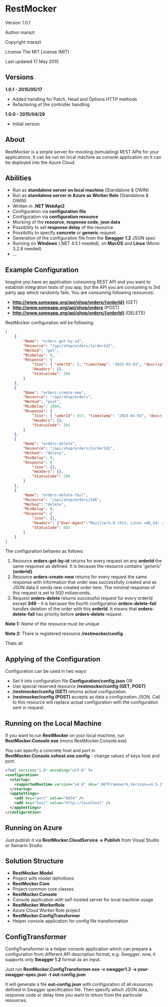 RestMocker
==================

Version 1.0.1

Author marazt

Copyright marazt

License The MIT License (MIT)

Last updated 17 May 2015


Versions
-----------------

**1.0.1 - 2015/05/17**

* Added handling for Patch, Head and Options HTTP methods
* Refactoring of the controller handling



**1.0.0 - 2015/04/29**

* Initial version


About
-----------------

RestMocker is a simple server for mocking (simulating) REST APIs for your applications.
It can be run on local machine as console application on it can be deployed into the Azure Cloud.

Abilities
-----------------
+ Run as **standalone server on local machine** (Standalone & OWIN)
+ Run as **standalone server in Azure as Worker Role** (Standalone & OWIN)
+ Written in **.NET WebApi2**
+ Configuration via **configuration file**
+ Configuration via **configuration resource**
+ Mocking of the **resource**, **response code**, **json data**
+ Possibility to set **response delay** of the resource
+ Possibility to specify **concrete** or **generic** request
+ Generation of the configuration file from the **Swagger 1.2** JSON spec
+ Running on **Windows** (.NET 4.5.1 needed), on **MacOS** and **Linux** (Mono 3.2.8 needed)
+ ...


Example Configuration
-----------------
Imagine you have an application consuming REST API and you want to establish integration tests of you app, but the API you are consuming is 3rd party app which randomly fails.
You are consuming following resources:

+ **http://www.someapp.org/api/shop/orders/{orderId}** (GET)
+ **http://www.someapp.org/api/shop/orders** (POST)
+ **http://www.someapp.org/api/shop/orders/{orderId}** (DELETE)

RestMocker configuration will be following:

```json
[
    {
        "Name": "orders-get-by-id",
        "Resource": "/api/shop/orders/{orderId}",
        "Method": "get",
        "MinDelay": 0,
        "Response": {
            "Json": { "oderId": 3, "timestamp": "2025-03-02", "description": "some desc" },
            "Headers": {},
            "StatusCode": 200
        }
    },
    {
        "Name": "orders-create-new",
        "Resource": "/api/shop/orders",
        "Method": "post",
        "MinDelay": 1000,
        "Response": {
            "Json": { "oderId": 457, "timestamp": "2025-03-03", "description": "new item created" },
            "Headers": {},
            "StatusCode": 201
        }
    },
    {
        "Name": "orders-delete",
        "Resource": "/api/shop/orders/{orderId}",
        "Method": "delete",
        "MinDelay": 0,
        "Response": {
            "Json": {},
            "Headers": {},
            "StatusCode": 200
        }
    },
    {
        "Name": "orders-delete-fail",
        "Resource": "/api/shop/orders/346",
        "Method": "delete",
        "MinDelay": 0,
        "Response": {
            "Json": {},
            "Headers": {"User-Agent":"Mozilla/5.0 (X11; Linux x86_64; rv:12.0)"},
            "StatusCode": 403
        }
    }
]
```
The configuration behaves as follows:

 1. Resource **orders-get-by-id** returns for every request on any **orderId** the same response as defined. It is because the resource contains '*generic*' **{orderId}**
 2. Resource **orders-create-new** returns for every request the same response with information that order was successfully created and as JSON data it sends new created order item. The minimal response of this request is set to 500 miliseconds.
 3. Request **orders-delete** returns successful request for every orderId except **346** - it is because the fourth configuration **orders-delete-fail** handles deletion of the order with this **orderId**. It means that **orders-delete-fail** has priority before **orders-delete** request.

**Note 1:** *Name* of the resource must be unique

**Note 2:** There is registered resource **/restmocker/config**

Thats all <i class="icon-smile"></i>


Applying of the Configuration
-------------------------------
Configuration can be used in two ways:

+ Set it into configuration file **Configuration/config.json**
OR
+ Use special reserved resource **/restmocker/config (GET, POST)**
 + **/restmocker/config (GET)** returns actual configuration.
 + **/restmocker/config (POST)** accepts as data a configuration JSON. Call to this resource will replace actual configuration with the configuration sent in request.


<i class="icon-upload"></i> Running on the Local Machine
------------------------------
If you want to run **RestMocker** on your local machine, run **RestMocker.Console.exe** (mono RestMocker.Console.exe)

You can specify a concrete host and port in **RestMocker.Console.vshost.exe.config** - change values of keys host and port:

```xml
<?xml version="1.0" encoding="utf-8" ?>
<configuration>
  <startup>
    <supportedRuntime version="v4.0" sku=".NETFramework,Version=v4.5.1" />
  </startup>
  <appSettings>
    <add key="port" value="8654" />
    <add key="host" value="http://localhost" />
  </appSettings>
</configuration>
```

<i class="icon-upload"></i> Running on Azure
------------------------------
Just publish it via **RestMocker.CloudService -> Publish** from Visual Studio or Xamarin Studio.


Solution Structure
-----------------------------

+ **RestMocker.Model**
 + Project with model definitions
+ **RestMocker.Core**
 + Project common core classes
+ **RestMocker.Console**
 + Console application with self-hosted server for local machine usage
+ **RestMocker.WorkerRole**
 + Azure Cloud Worker Role project
+ **RestMocker.ConfigTransformer**
 + Helper console application for config file transformation

ConfigTransformer
-----------------------------
ConfigTransformer is a helper console application which can prepare a configuration from different API description format, e.g. *Swagger*.
now, it supports only **Swagger 1.2** format as an input.

Just run **RestMocker.ConfigTransformer.exe -v swagger1.2 -s your-swagger-spec.json -t out-config.json**

It will generate a file **out-config.json** with configuration of all resources defined in Swagger specification file. Then specify which JSON data, response code or delay time you want to return from the particular resources.